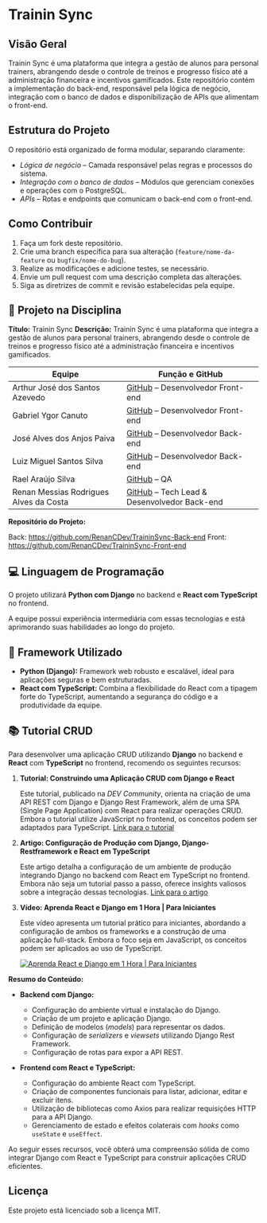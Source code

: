 # Trainin Sync

## Visão Geral
Trainin Sync é uma plataforma que integra a gestão de alunos para personal trainers, abrangendo desde o controle de treinos e progresso físico até a administração financeira e incentivos gamificados. Este repositório contém a implementação do back-end, responsável pela lógica de negócio, integração com o banco de dados e disponibilização de APIs que alimentam o front-end.

## Estrutura do Projeto
O repositório está organizado de forma modular, separando claramente:
- *Lógica de negócio* – Camada responsável pelas regras e processos do sistema.
- *Integração com o banco de dados* – Módulos que gerenciam conexões e operações com o PostgreSQL.
- *APIs* – Rotas e endpoints que comunicam o back-end com o front-end.

## Como Contribuir
1. Faça um fork deste repositório.
2. Crie uma branch específica para sua alteração (`feature/nome-da-feature` ou `bugfix/nome-do-bug`).
3. Realize as modificações e adicione testes, se necessário.
4. Envie um pull request com uma descrição completa das alterações.
5. Siga as diretrizes de commit e revisão estabelecidas pela equipe.

## 📌 Projeto na Disciplina
**Título:** Trainin Sync
**Descrição:** Trainin Sync é uma plataforma que integra a gestão de alunos para personal trainers, abrangendo desde o controle de treinos e progresso físico até a administração financeira e incentivos gamificados.


| **Equipe**                              | **Função e GitHub**                                                        |
|-------------------------------------|--------------------------------------------------------------------------------|
| Arthur José dos Santos Azevedo      | [GitHub](https://github.com/arthurazvd) – Desenvolvedor Front-end              |
| Gabriel Ygor Canuto                 | [GitHub](https://github.com/gabrielygor) – Desenvolvedor Front-end             |
| José Alves dos Anjos Paiva          | [GitHub](https://github.com/josealvs) – Desenvolvedor Back-end                 |
| Luiz Miguel Santos Silva            | [GitHub](https://github.com/luizmiguel4444) – Desenvolvedor Back-end           |
| Rael Araújo Silva                   | [GitHub](https://github.com/raelaraujo0) – QA                                  |
| Renan Messias Rodrigues Alves da Costa | [GitHub](https://github.com/renancdev) – Tech Lead & Desenvolvedor Back-end |


**Repositório do Projeto:**

 Back: https://github.com/RenanCDev/TraininSync-Back-end
 Front: https://github.com/RenanCDev/TraininSync-Front-end

## 💻 Linguagem de Programação
O projeto utilizará **Python com Django** no backend e **React com TypeScript** no frontend.

A equipe possui experiência intermediária com essas tecnologias e está aprimorando suas habilidades ao longo do projeto.

## 🚀 Framework Utilizado
- **Python (Django):** Framework web robusto e escalável, ideal para aplicações seguras e bem estruturadas.
- **React com TypeScript:** Combina a flexibilidade do React com a tipagem forte do TypeScript, aumentando a segurança do código e a produtividade da equipe.

## 📚 Tutorial CRUD
Para desenvolver uma aplicação CRUD utilizando **Django** no backend e **React** com **TypeScript** no frontend, recomendo os seguintes recursos:

1. **Tutorial: Construindo uma Aplicação CRUD com Django e React**

   Este tutorial, publicado na *DEV Community*, orienta na criação de uma API REST com Django e Django Rest Framework, além de uma SPA (Single Page Application) com React para realizar operações CRUD. Embora o tutorial utilize JavaScript no frontend, os conceitos podem ser adaptados para TypeScript. [Link para o tutorial](https://dev.to/koladev/build-a-crud-application-using-django-and-react-5389)

2. **Artigo: Configuração de Produção com Django, Django-Restframework e React em TypeScript**

   Este artigo detalha a configuração de um ambiente de produção integrando Django no backend com React em TypeScript no frontend. Embora não seja um tutorial passo a passo, oferece insights valiosos sobre a integração dessas tecnologias. [Link para o artigo](https://medium.com/@Jangascodingplace/django-django-restframework-typescript-react-production-setup-7ac11de14969)

3. **Vídeo: Aprenda React e Django em 1 Hora | Para Iniciantes**

   Este vídeo apresenta um tutorial prático para iniciantes, abordando a configuração de ambos os frameworks e a construção de uma aplicação full-stack. Embora o foco seja em JavaScript, os conceitos podem ser aplicados ao uso de TypeScript.

   [![Aprenda React e Django em 1 Hora | Para Iniciantes](https://img.youtube.com/vi/xldTxXtNiuk/0.jpg)](https://www.youtube.com/watch?v=xldTxXtNiuk)

**Resumo do Conteúdo:**

- **Backend com Django:**
  - Configuração do ambiente virtual e instalação do Django.
  - Criação de um projeto e aplicação Django.
  - Definição de modelos (*models*) para representar os dados.
  - Configuração de *serializers* e *viewsets* utilizando Django Rest Framework.
  - Configuração de rotas para expor a API REST.

- **Frontend com React e TypeScript:**
  - Configuração do ambiente React com TypeScript.
  - Criação de componentes funcionais para listar, adicionar, editar e excluir itens.
  - Utilização de bibliotecas como Axios para realizar requisições HTTP para a API Django.
  - Gerenciamento de estado e efeitos colaterais com *hooks* como `useState` e `useEffect`.

Ao seguir esses recursos, você obterá uma compreensão sólida de como integrar Django com React e TypeScript para construir aplicações CRUD eficientes.

## Licença
Este projeto está licenciado sob a licença MIT.